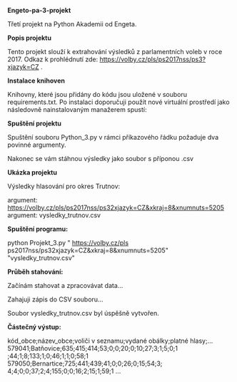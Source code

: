 **Engeto-pa-3-projekt**

Třetí projekt na Python Akademii od Engeta.

**Popis projektu**

Tento projekt slouží k extrahování výsledků z parlamentních voleb v roce 2017. Odkaz k prohlédnutí zde: https://volby.cz/pls/ps2017nss/ps3?xjazyk=CZ .

**Instalace knihoven**

Knihovny, které jsou přidány do kódu jsou uložené v souboru requirements.txt. Po instalaci doporučuji použít nové virtuální prostředí jako následovně nainstalovaným manažerem spustí:

**Spuštění projektu**

Spuštění souboru Python_3.py v rámci příkazového řádku požaduje dva povinné argumenty. 

Nakonec se vám stáhnou výsledky jako soubor s příponou .csv

**Ukázka projektu**

Výsledky hlasování pro okres Trutnov:

argument: https://volby.cz/pls/ps2017nss/ps32xjazyk=CZ&xkraj=8&xnumnuts=5205
argument: vysledky_trutnov.csv

**Spuštění programu:**

python Projekt_3.py " https://volby.cz/pls ps2017nss/ps32xjazyk=CZ&xkraj=8&xnumnuts=5205" "vysledky_trutnov.csv"

**Průběh stahování:**

Začínám stahovat a zpracovávat data...

Zahajuji zápis do CSV souboru...

Soubor vysledky_trutnov.csv byl úspěšně vytvořen.

**Částečný výstup:**

kód_obce;název_obce;voliči v seznamu;vydané obálky;platné hlasy;...
579041;Batňovice;635;415;414;53;0;0;20;0;10;27;3;1;5;0;1 ;44;1;8;133;1;0;46;1;1;0;58;1
579050;Bernartice;725;441;439;41;0;0;26;0;15;54;3; 4;4;0;0;37;2;4;155;0;0;16;2;15;1;59;1 ...
